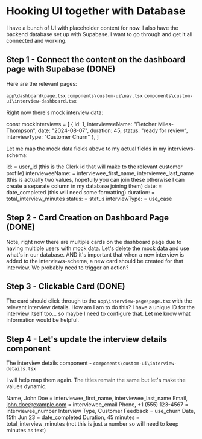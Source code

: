 # Hooking UI together with Database

I have a bunch of UI with placeholder content for now. I also have the backend database set up with Supabase. I want to go through and get it all connected and working.

## Step 1 - Connect the content on the dashboard page with Supabase (DONE)

Here are the relevant pages:

`app\dashboard\page.tsx`
`components\custom-ui\nav.tsx`
`components\custom-ui\interview-dashboard.tsx`

Right now there's mock interview data:

const mockInterviews = [
  { id: 1, intervieweeName: "Fletcher Miles-Thompson", date: "2024-08-07", duration: 45, status: "ready for review", interviewType: "Customer Churn" },
]

Let me map the mock data fields above to my actual fields in my interviews-schema:

id: = user_id (this is the Clerk id that will make to the relevant customer profile)
intervieweeName: = interviewee_first_name, interviewee_last_name (this is actually two values, hopefully you can join these otherwise I can create a separate column in my database joining them)
date: = date_completed (this will need some formatting)
duration: = total_interview_minutes
status: = status
interviewType: = use_case

## Step 2 - Card Creation on Dashboard Page (DONE)

Note, right now there are multiple cards on the dashboard page due to having multiple users with mock data. Let's delete the mock data and use what's in our database. AND it's important that when a new interview is added to the interviews-schema, a new card should be created for that interview. We probably need to trigger an action?

## Step 3 - Clickable Card (DONE)

The card should click through to the `app\interview-page\page.tsx` with the relevant interview details. How am I am to do this? I have a unique ID for the interview itself too... so maybe I need to configure that. Let me know what information would be helpful. 


## Step 4 - Let's update the interview details component

The interview details component - `components\custom-ui\interview-details.tsx`

I will help map them again. The titles remain the same but let's make the values dynamic.

Name, John Doe = interviewee_first_name, interviewee_last_name
Email, john.doe@example.com = interviewee_email
Phone, +1 (555) 123-4567 = interviewee_number
Interview Type, Customer Feedback = use_churn
Date, 15th Jun 23 = date_completed
Duration, 45 minutes = total_interview_minutes (not this is just a number so will need to keep minutes as text)

